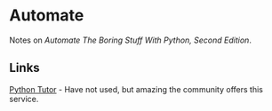 # Automate 

Notes on _Automate The Boring Stuff With Python, Second Edition_.

## Links

[Python Tutor](http://pythontutor.com/visualize.html#mode=edit) - Have not used, but amazing the community offers this service.


